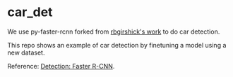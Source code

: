 # car_det

We use py-faster-rcnn forked from [rbgirshick's work](https://github.com/rbgirshick/py-faster-rcnn) to do car detection.

This repo shows an example of car detection by finetuning a model using a new dataset.

Reference: [Detection: Faster  R-CNN](https://huangying-zhan.github.io/2016/09/22/detection-faster-rcnn.html).
